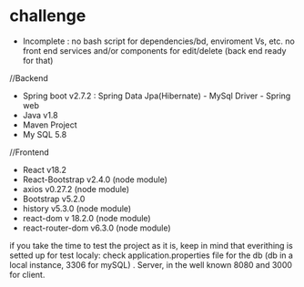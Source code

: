 # challenge

- Incomplete : no bash script for dependencies/bd, enviroment Vs, etc.
               no front end services and/or components for edit/delete (back end ready for that)

//Backend
- Spring boot v2.7.2 :
      Spring Data Jpa(Hibernate)  - MySql Driver - Spring web
- Java v1.8 
- Maven Project
- My SQL 5.8

//Frontend

- React v18.2 
- React-Bootstrap v2.4.0 (node module)
- axios v0.27.2 (node module)
- Bootstrap v5.2.0
- history v5.3.0 (node module)
- react-dom v 18.2.0 (node module)
- react-router-dom v6.3.0 (node module)


if you take the time to test the project as it is, keep in mind that everithing is setted up for test localy: check application.properties file for the db (db in a local instance, 3306 for mySQL) . Server, in the well known 8080 and 3000 for client.
